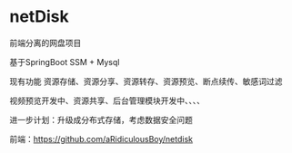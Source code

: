 # netDisk
前端分离的网盘项目

基于SpringBoot SSM + Mysql

现有功能 
  资源存储、资源分享、资源转存、资源预览、断点续传、敏感词过滤
  

视频预览开发中、资源共享、后台管理模块开发中、、、、

进一步计划：升级成分布式存储，考虑数据安全问题

前端：https://github.com/aRidiculousBoy/netdisk
